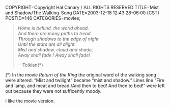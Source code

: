 COPYRIGHT=Copyright Hal Canary / ALL RIGHTS RESERVED
TITLE=Mist and Shadow/The Walking-Song
DATE=2003-12-18 12:43:28-06:00 (CST)
POSTID=146
CATEGORIES=movies;

> _Home is behind, the world ahead,  
> And there are many paths to tread  
> Through shadows to the edge of night  
> Until the stars are all alight.  
> Mist and shadow, cloud and shade,  
> Away shall fade ! Away shall fade!_
> 
> —Tolkien(\*)

(\*) In the movie _Return of the King_ the original word of the walking song were altered. “Mist and twilight” became “mist and shadow.” Lines line “Fire and lamp, and meat and bread,/And then to bed! And then to bed!” were left out because they were not sufficently moody.

I like the movie version.
